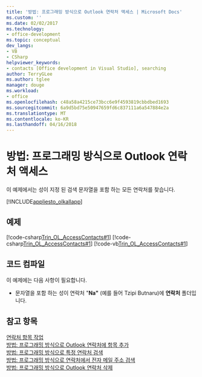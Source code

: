 ```yaml
---
title: '방법: 프로그래밍 방식으로 Outlook 연락처 액세스 | Microsoft Docs'
ms.custom: ''
ms.date: 02/02/2017
ms.technology:
- office-development
ms.topic: conceptual
dev_langs:
- VB
- CSharp
helpviewer_keywords:
- contacts [Office development in Visual Studio], searching
author: TerryGLee
ms.author: tglee
manager: douge
ms.workload:
- office
ms.openlocfilehash: c48a58a4215ce73bcc6e9f4593819cbbdbed1693
ms.sourcegitcommit: 6a9d5bd75e50947659fd6c837111a6a547884e2a
ms.translationtype: MT
ms.contentlocale: ko-KR
ms.lasthandoff: 04/16/2018
---
```

# <a name="how-to-programmatically-access-outlook-contacts"></a>방법: 프로그래밍 방식으로 Outlook 연락처 액세스
  이 예제에서는 성이 지정 된 검색 문자열을 포함 하는 모든 연락처를 찾습니다.  
  
 [!INCLUDE[appliesto_olkallapp](../vsto/includes/appliesto-olkallapp-md.md)]  
  
## <a name="example"></a>예제  
 [!code-csharp[Trin_OL_AccessContacts#1](../vsto/codesnippet/CSharp/Trin_OL_AccessContacts.trin_ol_accesscontacts/thisaddin.cs#1)]
 [!code-csharp[Trin_OL_AccessContacts#1](../vsto/codesnippet/CSharp/Trin_OL_AccessContacts.trin_ol_accesscontacts/thisaddin.cs#1)]
 [!code-vb[Trin_OL_AccessContacts#1](../vsto/codesnippet/VisualBasic/Trin_OL_AccessContacts/thisaddin.vb#1)]  
  
## <a name="compiling-the-code"></a>코드 컴파일  
 이 예제에는 다음 사항이 필요합니다.  
  
-   문자열을 포함 하는 성이 연락처 "**Na"** (예를 들어 Tzipi Butnaru)에 **연락처** 폴더입니다.  
  
## <a name="see-also"></a>참고 항목  
 [연락처 항목 작업](../vsto/working-with-contact-items.md)   
 [방법: 프로그래밍 방식으로 Outlook 연락처에 항목 추가](../vsto/how-to-programmatically-add-an-entry-to-outlook-contacts.md)   
 [방법: 프로그래밍 방식으로 특정 연락처 검색](../vsto/how-to-programmatically-search-for-a-specific-contact.md)   
 [방법: 프로그래밍 방식으로 연락처에서 전자 메일 주소 검색](../vsto/how-to-programmatically-search-for-an-e-mail-address-in-contacts.md)   
 [방법: 프로그래밍 방식으로 Outlook 연락처 삭제](../vsto/how-to-programmatically-delete-outlook-contacts.md)  
  
  